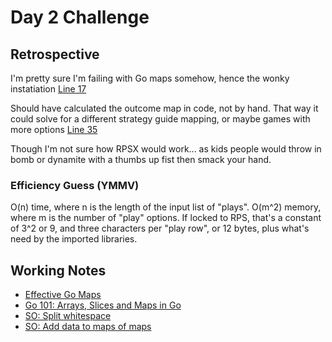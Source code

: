 # Day 2 Challenge

## Retrospective

I'm pretty sure I'm failing with Go maps somehow, hence the wonky instatiation [Line 17](./day2.go#L17)

Should have calculated the outcome map in code, not by hand. That way it could solve for a different strategy guide mapping, or maybe games with more options [Line 35](./day2.go#L35)

Though I'm not sure how RPSX would work... as kids people would throw in bomb or dynamite with a thumbs up fist then smack your hand.

### Efficiency Guess (YMMV)
O(n) time, where n is the length of the input list of "plays".
O(m^2) memory, where m is the number of "play" options. If locked to RPS, that's a constant of 3^2 or 9, and three characters per "play row", or 12 bytes, plus what's need by the imported libraries.

## Working Notes
* [Effective Go Maps](https://go.dev/doc/effective_go#maps)
* [Go 101: Arrays, Slices and Maps in Go](https://go101.org/article/container.html)
* [SO: Split whitespace](https://stackoverflow.com/questions/13737745/split-a-string-on-whitespace-in-go)
* [SO: Add data to maps of maps](https://stackoverflow.com/questions/64128440/how-to-add-data-to-a-map-of-maps-in-golang)

